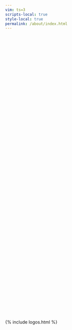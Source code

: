 ```yaml
---
vim: ts=3
scripts-local: true
style-local: true
permalink: /about/index.html
---
```


<div style="height:900px"></div>

{% include logos.html %}


